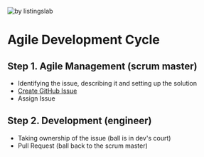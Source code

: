![by listingslab](https://listingslab.com/public/png/byListingslab.png)

# Agile Development Cycle

## Step 1. Agile Management (scrum master)

- Identifying the issue, describing it and setting up the solution
- [Create GitHub Issue](https://github.com/listingslab-software/listingslab/issues/new/choose) 
- Assign Issue 

## Step 2. Development (engineer)

- Taking ownership of the issue (ball is in dev's court)
- Pull Request (ball back to the scrum master)